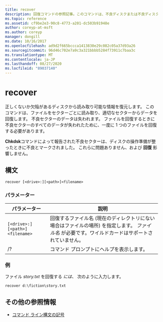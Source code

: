 ```yaml
---
title: recover
description: 回復コマンドの参照記事。このコマンドは、不良ディスクまたは不良ディスクから読み取り可能な情報を回復します。
ms.topic: reference
ms.assetid: cf9be2e3-90c8-4773-a201-dc503b91948e
author: coreyp-at-msft
ms.author: coreyp
manager: dongill
ms.date: 10/16/2017
ms.openlocfilehash: ad9d2f665bccca1413830e29c082c05a37d93a26
ms.sourcegitcommit: 96d46c702e7a9c3a321bbbb5284f73911c7baa3c
ms.translationtype: MT
ms.contentlocale: ja-JP
ms.lasthandoff: 08/27/2020
ms.locfileid: "89037140"
---
```

# <a name="recover"></a>recover

正しくないか欠陥があるディスクから読み取り可能な情報を復元します。 このコマンドは、ファイルをセクターごとに読み取り、適切なセクターからデータを回復します。 不良セクターのデータは失われます。 ファイルを回復するときに不良セクターのすべてのデータが失われたために、一度に 1 つのファイルを回復する必要があります。

**Chkdsk**コマンドによって報告された不良セクターは、ディスクの操作準備が整ったときに不良とマークされました。 これらに問題ありません、および **回復** 影響しません。

## <a name="syntax"></a>構文

```
recover [<drive>:][<path>]<filename>
```

### <a name="parameters"></a>パラメーター

| パラメーター | 説明 |
|--|--|
| `[<drive>:][<path>]<filename>` | 回復するファイル名 (現在のディレクトリにない場合はファイルの場所) を指定します。 *ファイル名* が必要です。ワイルドカードはサポートされていません。 |
| /? | コマンド プロンプトにヘルプを表示します。 |

### <a name="examples"></a>例

ファイル *story.txt* を回復する *には、* 次のように入力します。

```
recover d:\fiction\story.txt
```

## <a name="additional-references"></a>その他の参照情報

- [コマンド ライン構文の記号](command-line-syntax-key.md)

